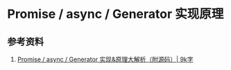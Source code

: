 # Promise / async / Generator 实现原理

## 参考资料

1. [Promise / async / Generator 实现&原理大解析（附源码）| 9k字](https://juejin.im/post/5e3b9ae26fb9a07ca714a5cc)
